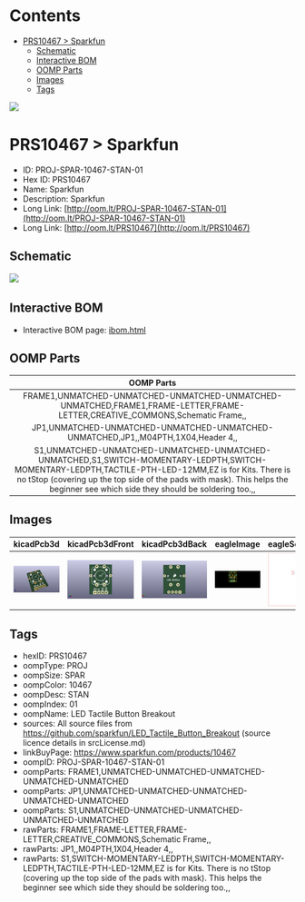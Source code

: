



Contents
========

* [PRS10467 > Sparkfun](#prs10467--sparkfun)
	* [Schematic](#schematic)
	* [Interactive BOM](#interactive-bom)
	* [OOMP Parts](#oomp-parts)
	* [Images](#images)
	* [Tags](#tags)
  
![][im]
# PRS10467 > Sparkfun

- ID: PROJ-SPAR-10467-STAN-01
- Hex ID: PRS10467
- Name: Sparkfun
- Description: Sparkfun
- Long Link: [http://oom.lt/PROJ-SPAR-10467-STAN-01](http://oom.lt/PROJ-SPAR-10467-STAN-01)
- Long Link: [http://oom.lt/PRS10467](http://oom.lt/PRS10467)

## Schematic
  
![][schem]
## Interactive BOM

- Interactive BOM page: [ibom.html](https://htmlpreview.github.io/?https://github.com/oomlout/oomlout_OOMP_projects/blob/main/PROJ-SPAR-10467-STAN-01/kicad/bom/ibom.html)

## OOMP Parts
  

|OOMP Parts|
| :---: |
|FRAME1,UNMATCHED-UNMATCHED-UNMATCHED-UNMATCHED-UNMATCHED,FRAME1,FRAME-LETTER,FRAME-LETTER,CREATIVE_COMMONS,Schematic Frame,,|
|JP1,UNMATCHED-UNMATCHED-UNMATCHED-UNMATCHED-UNMATCHED,JP1,,M04PTH,1X04,Header 4,,|
|S1,UNMATCHED-UNMATCHED-UNMATCHED-UNMATCHED-UNMATCHED,S1,SWITCH-MOMENTARY-LEDPTH,SWITCH-MOMENTARY-LEDPTH,TACTILE-PTH-LED-12MM,EZ is for Kits. There is no tStop (covering up the top side of the pads with mask). This helps the beginner see which side they should be soldering too.,,|

## Images
  
  

|kicadPcb3d|kicadPcb3dFront|kicadPcb3dBack|eagleImage|eagleSchemImage|
| :---: | :---: | :---: | :---: | :---: |
|[![kicadPcb3d](kicadPcb3d_140.png)](kicadPcb3d.png)|[![kicadPcb3dFront](kicadPcb3dFront_140.png)](kicadPcb3dFront.png)|[![kicadPcb3dBack](kicadPcb3dBack_140.png)](kicadPcb3dBack.png)|[![eagleImage](eagleImage_140.png)](eagleImage.png)|[![eagleSchemImage](eagleSchemImage_140.png)](eagleSchemImage.png)|

## Tags

- hexID: PRS10467
- oompType: PROJ
- oompSize: SPAR
- oompColor: 10467
- oompDesc: STAN
- oompIndex: 01
- oompName: LED Tactile Button Breakout
- sources: All source files from https://github.com/sparkfun/LED_Tactile_Button_Breakout (source licence details in srcLicense.md)
- linkBuyPage: https://www.sparkfun.com/products/10467
- oompID: PROJ-SPAR-10467-STAN-01
- oompParts: FRAME1,UNMATCHED-UNMATCHED-UNMATCHED-UNMATCHED-UNMATCHED
- oompParts: JP1,UNMATCHED-UNMATCHED-UNMATCHED-UNMATCHED-UNMATCHED
- oompParts: S1,UNMATCHED-UNMATCHED-UNMATCHED-UNMATCHED-UNMATCHED
- rawParts: FRAME1,FRAME-LETTER,FRAME-LETTER,CREATIVE_COMMONS,Schematic Frame,,
- rawParts: JP1,,M04PTH,1X04,Header 4,,
- rawParts: S1,SWITCH-MOMENTARY-LEDPTH,SWITCH-MOMENTARY-LEDPTH,TACTILE-PTH-LED-12MM,EZ is for Kits. There is no tStop (covering up the top side of the pads with mask). This helps the beginner see which side they should be soldering too.,,



[im]: kicadPcb3d_450.png
[schem]: eagleSchemImage.png
